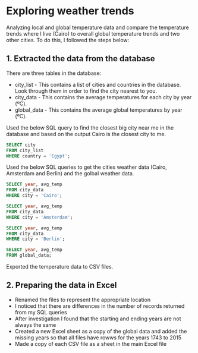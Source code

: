 # Exploring weather trends
Analyzing local and global temperature data and compare the temperature trends where I live (Cairo) to overall global temperature trends and two other cities. To do this, I followed the steps below:

## 1. Extracted the data from the database
There are three tables in the database:
* city_list - This contains a list of cities and countries in the database. Look through them in order to find the city nearest to you.
* city_data - This contains the average temperatures for each city by year (ºC).
* global_data - This contains the average global temperatures by year (ºC).

Used the below SQL query to find the closest big city near me in the database and based on the output Cairo is the closest city to me.

```SQL
SELECT city
FROM city_list
WHERE country = 'Egypt';
```

Used the below SQL queries to get the cities weather data (Cairo, Amsterdam and Berlin) and the golbal weather data.

```SQL
SELECT year, avg_temp
FROM city_data
WHERE city = 'Cairo';

SELECT year, avg_temp
FROM city_data
WHERE city = 'Amsterdam';

SELECT year, avg_temp
FROM city_data
WHERE city = 'Berlin';

SELECT year, avg_temp
FROM global_data;
```

Exported the temperature data to CSV files.

## 2. Preparing the data in Excel

* Renamed the files to represent the appropriate location
* I noticed that there are differences in the number of records returned from my SQL queries
* After investigation I found that the starting and ending years are not always the same
* Created a new Excel sheet as a copy of the global data and added the missing years so that all files have rowws for the years 1743 to 2015
* Made a copy of each CSV file as a sheet in the main Excel file
